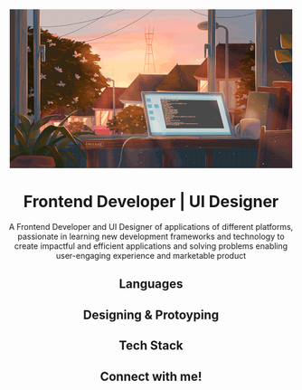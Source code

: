 <div align="center">
  <img alt="header" src="https://github.com/HopeeeX/HopeeeX/blob/main/assets/gif/Header.gif">
 </div>
 
<h1 align="center">Frontend Developer | UI Designer </h1>
<p align="center">A Frontend Developer and UI Designer of applications of different platforms, passionate in learning new development frameworks and technology to create impactful and efficient applications and solving problems enabling user-engaging experience and marketable product </p>

<h2 align="center">Languages</h2>

<h2 align="center">Designing & Protoyping</h2>

<h2 align="center">Tech Stack</h2>

<h2 align="center">Connect with me!<h2/>
  
  <br>
  <br>
